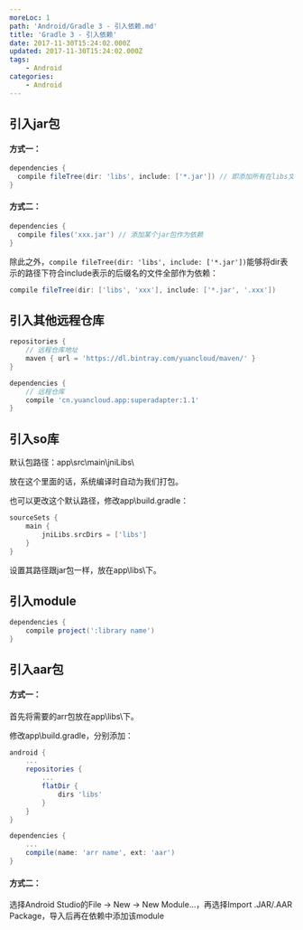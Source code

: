 ```yaml
---
moreLoc: 1
path: 'Android/Gradle 3 - 引入依赖.md'
title: 'Gradle 3 - 引入依赖'
date: 2017-11-30T15:24:02.000Z
updated: 2017-11-30T15:24:02.000Z
tags:
    - Android
categories:
    - Android
---
```


## 引入jar包

#### 方式一：

```gradle
dependencies {
  compile fileTree(dir: 'libs', include: ['*.jar']) // 即添加所有在libs文件夹中的jar
}
```

#### 方式二：

```gradle
dependencies {
  compile files('xxx.jar') // 添加某个jar包作为依赖
}
```

除此之外，`compile fileTree(dir: 'libs', include: ['*.jar'])`能够将dir表示的路径下符合include表示的后缀名的文件全部作为依赖：

```gradle
compile fileTree(dir: ['libs', 'xxx'], include: ['*.jar', '.xxx'])
```

## 引入其他远程仓库

```gradle
repositories {
	// 远程仓库地址
	maven { url = 'https://dl.bintray.com/yuancloud/maven/' }
}

dependencies {
	// 远程仓库
	compile 'cn.yuancloud.app:superadapter:1.1'
}
```

## 引入so库

默认包路径：app\src\main\jniLibs\

放在这个里面的话，系统编译时自动为我们打包。

也可以更改这个默认路径，修改app\build.gradle：

```gradle
sourceSets {
	main {
		jniLibs.srcDirs = ['libs']
	}
}
```
设置其路径跟jar包一样，放在app\libs\下。

## 引入module

```gradle
dependencies {
	compile project(':library name')
}
```

## 引入aar包

#### 方式一：

首先将需要的arr包放在app\libs\下。

修改app\build.gradle，分别添加：

```gradle
android {
	...
	repositories {
		...
		flatDir {
			dirs 'libs'
		}
	}
}
```

```gradle
dependencies {
	...
	compile(name: 'arr name', ext: 'aar')
}
```

#### 方式二：

选择Android Studio的File -> New -> New Module...，再选择Import .JAR/.AAR Package，导入后再在依赖中添加该module


<!--more-->


